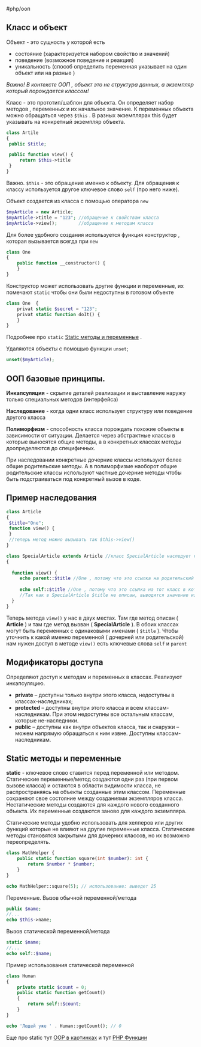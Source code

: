 #php/ооп
## Класс и объект 

Объект - это сущность у которой есть
- состояние (характеризуется набором свойство и значений)
- поведение (возможное поведение и реакция)
- уникальность (способ определить переменная указывает на один объект или на разные )

*Важно! В контексте ООП , объект это не структура данных, а экземпляр который порождается классом!*

Класс - это прототип/шаблон для объекта. Он определяет набор методов , переменных и их начальное значение. 
К переменных объекта можно обращаться через `$this`  .  В разных экземплярах this будет указывать на конкретный экземпляр объекта. 
```php
class Artile
{
 public $title;

 public function view() {
	 return $this->title
 }
}
```
Важно. `$this` - это обращение именно к объекту.  Для обращения к классу используется другое ключевое слово `self` (про него ниже).

Объект создается из класса с помощью оператора `new`
```php
$myArticle = new Article;
$myArticle->title = "123"; //обращение к свойствам класса
$myArticle->view();        //обращение к методам класса  
```

Для более удобного создания используется функция конструктор , которая вызывается всегда при `new`
```php
class One 
{
    public function __constructor() {
    }
}
```
Конструктор может использовать другие функции и переменные, их помечают `static` чтобы они были недоступны в готовом объекте 
```php
class One  {
	privat static $secret = "123";
	privat static function doIt() {
	}
}
```
Подробнее про `static` [Static методы и переменные](#Static%20методы%20и%20переменные) .

Удаляются объекты с помощью функции `unset`;
```php
unset($myArticle); 
```

## ООП базовые принципы. 

**Инкапсуляция** - скрытие деталей реализации и выставление наружу только специальных методов (интерфейса)

**Наследование** - когда одни класс использует структуру или поведение другого класса

**Полиморфизм** - способность класса порождать похожие объекты в зависимости от ситуации. Делается через абстрактные классы в которые выносятся общие методы, а в конкретных классах методы доопределяются до специфичных.  

При наследовании конкретные дочерние классы используют более общие родительские методы. 
А в полиморфизме наоборот общие родительские классы используют частные дочерние методы чтобы быть подстраиваться под конкретный вызов в коде.     

## Пример наследования
```php
class Article
{
 $title="One";	
 function view() {
 }
 //теперь метод можно вызывать так $this->view()
}

class SpecialArticle extends Article //класс SpecialArticle наследует класс Article
{
  
  function view() {
	 echo parent::$title //One , потому что это ссылка на родительский класс
	 
	 echo self::$title //One , потому что это ссылка на тот класс в котором переменная описана. 
	 //Так как в SpecialArticle $title не описан, выводится значение из класса где $title описан.
  }
}

```

Теперь метода `view()` у нас в двух местах.  Там где метод описан ( **Article** ) и там где метод вызван ( **SpecialArticle** ).   В обоих классах могут быть переменных с одинаковыми именами ( `$title` ).  Чтобы уточнить к какой именно переменной ( дочерней или родительской) нам нужен доступ в методе `view()` есть ключевые слова `self` и `parent`

## Модификаторы доступа
Определяют доступ к методам и переменных в классах. Реализуют инкапсуляцию. 
- **private** – доступны только внутри этого класса, недоступны в классах-наследниках;
- **protected** – доступны внутри этого класса и всем классам-наследникам. При этом недоступны все остальным классам, которые не-наследники.
- **public** – доступны как внутри объектов класса, так и снаружи – можем напрямую обращаться к ним извне. Доступны классам-наследникам.

## Static методы и переменные

**static** - ключевое слово ставится перед переменной или методом. Статические переменные/метод создаются одни раз (при первом вызове класса) и остаются в области видимости класса, не распространяясь на объекты созданные этим классом.  Переменные сохраняют свое состояние между созданиями экземпляров класса. 
Нестатические методы создаются для каждого нового созданного объекта. Их переменные создаются заново для каждого экземпляра.  

Статические методы удобно использовать для хелперов или других функций которые не влияют на другие переменные класса. Статические методы становятся закрытыми для дочерних классов, но их возможно переопределять.
```php
class MathHelper {
    public static function square(int $number): int {
        return $number * $number;
    }
}

echo MathHelper::square(5); // использование: выведет 25
```

Переменные.
Вызов обычной переменной/метода 
```php
public $name;
//...
echo $this->name;
```

Вызов статической переменной/метода
```php
static $name;
//...
echo self::$name;
```


Пример использования статической переменной
```php
class Human
{
    private static $count = 0;
    public static function getCount()
    {
        return self::$count;
    }
}

echo 'Людей уже ' . Human::getCount(); // 0
```
  
  
  Еще про static тут [OOP в картинках](PHP%20OOP%20в%20картинках.excalidraw.md#^3SoR44os)   и тут [PHP Функции](PHP%20Функции.md)

